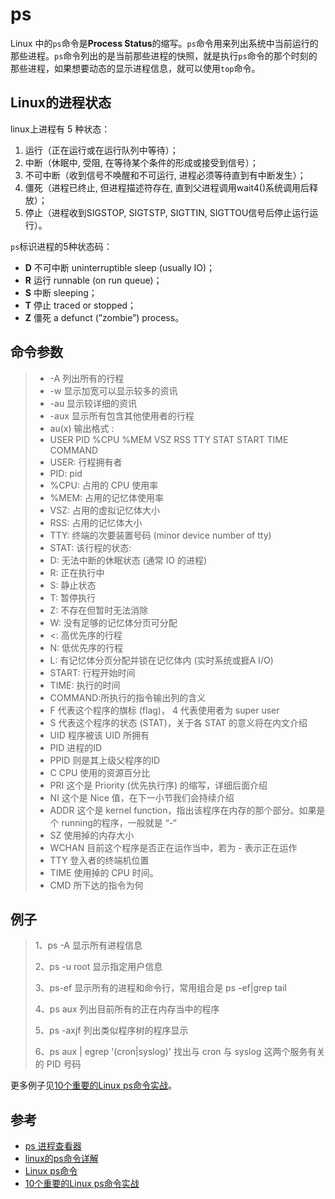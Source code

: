 # ps

Linux 中的`ps`命令是**Process Status**的缩写。`ps`命令用来列出系统中当前运行的那些进程。`ps`命令列出的是当前那些进程的快照，就是执行`ps`命令的那个时刻的那些进程，如果想要动态的显示进程信息，就可以使用`top`命令。

## Linux的进程状态

linux上进程有 5 种状态：

1. 运行（正在运行或在运行队列中等待）；
2. 中断（休眠中, 受阻, 在等待某个条件的形成或接受到信号）；
3. 不可中断（收到信号不唤醒和不可运行, 进程必须等待直到有中断发生）；
4. 僵死（进程已终止, 但进程描述符存在, 直到父进程调用wait4()系统调用后释放）；
5. 停止（进程收到SIGSTOP, SIGTSTP, SIGTTIN, SIGTTOU信号后停止运行运行）。

`ps`标识进程的5种状态码：

- **D** 不可中断 uninterruptible sleep (usually IO)；
- **R** 运行 runnable (on run queue)；
- **S** 中断 sleeping；
- **T** 停止 traced or stopped；
- **Z** 僵死 a defunct (”zombie”) process。

## 命令参数

> - -A 列出所有的行程
> - -w 显示加宽可以显示较多的资讯
> - -au 显示较详细的资讯
> - -aux 显示所有包含其他使用者的行程
> - au(x) 输出格式 :
> - USER PID %CPU %MEM VSZ RSS TTY STAT START TIME COMMAND
> - USER: 行程拥有者
> - PID: pid
> - %CPU: 占用的 CPU 使用率
> - %MEM: 占用的记忆体使用率
> - VSZ: 占用的虚拟记忆体大小
> - RSS: 占用的记忆体大小
> - TTY: 终端的次要装置号码 (minor device number of tty)
> - STAT: 该行程的状态:
> - D: 无法中断的休眠状态 (通常 IO 的进程)
> - R: 正在执行中
> - S: 静止状态
> - T: 暂停执行
> - Z: 不存在但暂时无法消除
> - W: 没有足够的记忆体分页可分配
> - <: 高优先序的行程
> - N: 低优先序的行程
> - L: 有记忆体分页分配并锁在记忆体内 (实时系统或捱A I/O)
> - START: 行程开始时间
> - TIME: 执行的时间
> - COMMAND:所执行的指令输出列的含义
> - F 代表这个程序的旗标 (flag)， 4 代表使用者为 super user
> - S 代表这个程序的状态 (STAT)，关于各 STAT 的意义将在内文介绍
> - UID 程序被该 UID 所拥有
> - PID 进程的ID
> - PPID 则是其上级父程序的ID
> - C CPU 使用的资源百分比
> - PRI 这个是 Priority (优先执行序) 的缩写，详细后面介绍
> - NI 这个是 Nice 值，在下一小节我们会持续介绍
> - ADDR 这个是 kernel function，指出该程序在内存的那个部分。如果是个 running的程序，一般就是 “-“
> - SZ 使用掉的内存大小
> - WCHAN 目前这个程序是否正在运作当中，若为 - 表示正在运作
> - TTY 登入者的终端机位置
> - TIME 使用掉的 CPU 时间。
> - CMD 所下达的指令为何

## 例子

> 1、ps -A 显示所有进程信息 
>
> 2、ps -u root 显示指定用户信息
>
> 3、ps-ef 显示所有的进程和命令行，常用组合是 ps -ef|grep tail
>
> 4、ps aux 列出目前所有的正在内存当中的程序
>
> 5、ps -axjf 列出类似程序树的程序显示
>
> 6、ps aux | egrep '(cron|syslog)' 找出与 cron 与 syslog 这两个服务有关的 PID 号码

更多例子见[10个重要的Linux ps命令实战](https://linux.cn/article-4743-1.html)。

## 参考

- [ps 进程查看器](https://linuxtools-rst.readthedocs.io/zh_CN/latest/tool/ps.html)
- [linux的ps命令详解](https://www.jianshu.com/p/e75dc4b6ae8d)
- [Linux ps命令](https://www.runoob.com/linux/linux-comm-ps.html)
- [10个重要的Linux ps命令实战](https://linux.cn/article-4743-1.html)